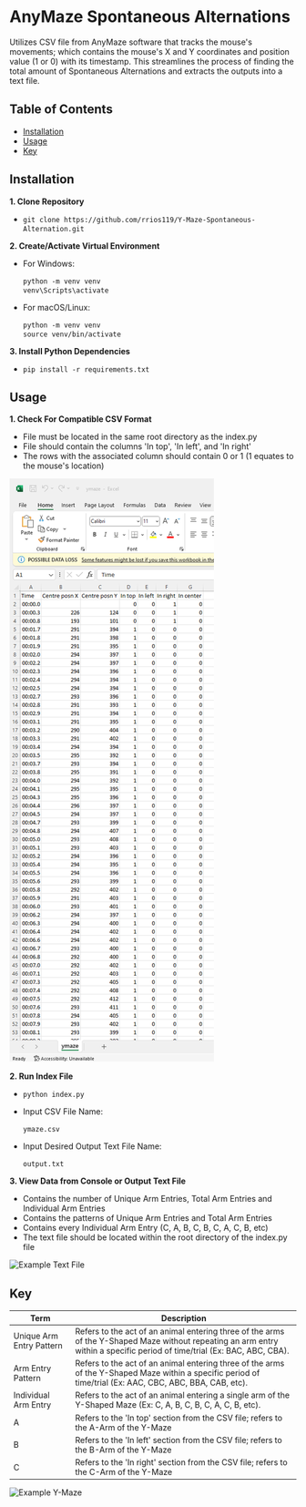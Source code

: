 # AnyMaze Spontaneous Alternations

Utilizes CSV file from AnyMaze software that tracks the mouse's movements; which contains the mouse's X and Y coordinates and position value (1 or 0) with its timestamp. This streamlines the process of finding the total amount of Spontaneous Alternations and extracts the outputs into a text file.

## Table of Contents

- [Installation](#installation)
- [Usage](#usage)
- [Key](#key)

## Installation

**1. Clone Repository**
- ```
  git clone https://github.com/rrios119/Y-Maze-Spontaneous-Alternation.git
  ```

**2. Create/Activate Virtual Environment**
- For Windows:
  ```
  python -m venv venv
  venv\Scripts\activate
  ```
- For macOS/Linux:
  ```
  python -m venv venv
  source venv/bin/activate
  ```

**3. Install Python Dependencies**
- ```
  pip install -r requirements.txt
  ```

## Usage

**1. Check For Compatible CSV Format**
- File must be located in the same root directory as the index.py
- File should contain the columns 'In top', 'In left', and 'In right'
- The rows with the associated column should contain 0 or 1 (1 equates to the mouse's location)

![Example CSV Excel File](example.png)

**2. Run Index File**
- ```
  python index.py
  ```
- Input CSV File Name:
  ```
  ymaze.csv
  ```
- Input Desired Output Text File Name:
  ```
  output.txt
  ```

**3. View Data from Console or Output Text File**
- Contains the number of Unique Arm Entries, Total Arm Entries and Individual Arm Entries
- Contains the patterns of Unique Arm Entries and Total Arm Entries 
- Contains every Individual Arm Entry (C, A, B, C, B, C, A, C, B, etc)
- The text file should be located within the root directory of the index.py file

![Example Text File](textfile.png)

## Key

| Term    | Description                                    |
|---------|------------------------------------------------|
| Unique Arm Entry Pattern | Refers to the act of an animal entering three of the arms of the Y-Shaped Maze without repeating an arm entry within a specific period of time/trial (Ex: BAC, ABC, CBA).  |
| Arm Entry Pattern | Refers to the act of an animal entering three of the arms of the Y-Shaped Maze within a specific period of time/trial (Ex: AAC, CBC, ABC, BBA, CAB, etc). |
| Individual Arm Entry  | Refers to the act of an animal entering a single arm of the Y-Shaped Maze (Ex: C, A, B, C, B, C, A, C, B, etc).  |
| A | Refers to the 'In top' section from the CSV file; refers to the A-Arm of the Y-Maze |
| B | Refers to the 'In left' section from the CSV file; refers to the B-Arm of the Y-Maze |
| C | Refers to the 'In right' section from the CSV file; refers to the C-Arm of the Y-Maze |

![Example Y-Maze](y-shaped-maze.jpg)